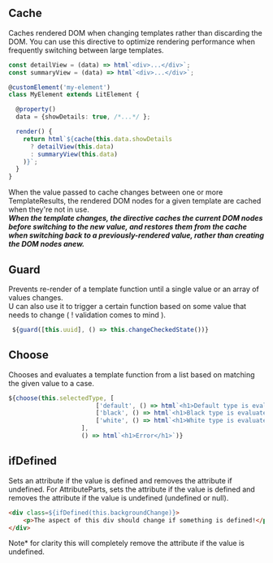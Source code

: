 ## Cache 

Caches rendered DOM when changing templates rather than discarding the DOM. You can use this directive to optimize rendering performance when frequently switching between large templates.
```typescript
const detailView = (data) => html`<div>...</div>`;
const summaryView = (data) => html`<div>...</div>`;

@customElement('my-element')
class MyElement extends LitElement {

  @property()
  data = {showDetails: true, /*...*/ };

  render() {
    return html`${cache(this.data.showDetails
      ? detailView(this.data)
      : summaryView(this.data)
    )}`;
  }
}
```
When the value passed to cache changes between one or more TemplateResults, the rendered DOM nodes for a given template are cached when they're not in use. 
<br/>
_**When the template changes, the directive caches the current DOM nodes before switching to the new value, and restores them from the cache when switching back to a previously-rendered value, rather than creating the DOM nodes anew.**_

## Guard

Prevents re-render of a template function until a single value or an array of values changes.
<br/>
U can also use it to trigger a certain function based on some value that needs to change ( ! validation comes to mind ).
```typescript
 ${guard([this.uuid], () => this.changeCheckedState())}
```

## Choose

Chooses and evaluates a template function from a list based on matching the given value to a case.

```typescript
${choose(this.selectedType, [
                        ['default', () => html`<h1>Default type is evaluated and rendered</h1>`],
                        ['black', () => html`<h1>Black type is evaluated and rendered</h1>`],
                        ['white', () => html`<h1>White type is evaluated and rendered</h1>`],
                    ],
                    () => html`<h1>Error</h1>`)}
```

## ifDefined

Sets an attribute if the value is defined and removes the attribute if undefined.
For AttributeParts, sets the attribute if the value is defined and removes the attribute if the value is undefined (undefined or null).

```html
<div class=${ifDefined(this.backgroundChange)}>
    <p>The aspect of this div should change if something is defined!</p>
</div>
```
Note* for clarity this will completely remove the attribute if the value is undefined.